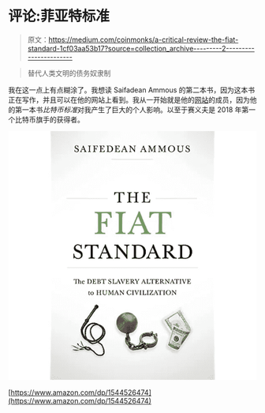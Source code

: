 # 评论:菲亚特标准

> 原文：<https://medium.com/coinmonks/a-critical-review-the-fiat-standard-1cf03aa53b17?source=collection_archive---------2----------------------->

> 替代人类文明的债务奴隶制

我在这一点上有点糊涂了。我想读 Saifadean Ammous 的第二本书，因为这本书正在写作，并且可以在他的网站上看到。我从一开始就是他的[网站](https://saifedean.com/)的成员，因为他的第一本书*比特币标准*对我产生了巨大的个人影响。以至于赛义夫是 2018 年第一个比特币旗手的获得者。

![](img/9c54beab2c1f1c33d37e4d6adcaaeb80.png)

[https://www.amazon.com/dp/1544526474](https://www.amazon.com/dp/1544526474)